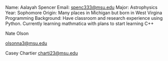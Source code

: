 Name: Aalayah Spencer
Email: spenc333@msu.edu
Major: Astrophysics
Year: Sophomore
Origin: Many places in Michigan but born in West Virgina
Programming Background: Have classroom and research experience using Python. Currently learning mathmatica with plans to start learning C++

Nate Olson

olsonna3@msu.edu

Casey Chartier
charti23@msu.edu
